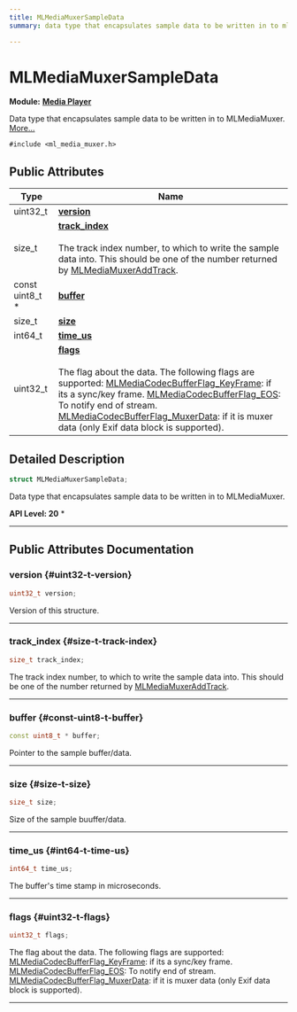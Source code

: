 ```yaml
---
title: MLMediaMuxerSampleData
summary: data type that encapsulates sample data to be written in to mlmediamuxer. 

---
```


# MLMediaMuxerSampleData

**Module:** **[Media Player](/api-ref/api/Modules/group___media_player/group___media_player.md)**



Data type that encapsulates sample data to be written in to MLMediaMuxer.  [More...](#detailed-description)


`#include <ml_media_muxer.h>`

## Public Attributes

| Type           | Name           |
| -------------- | -------------- |
| uint32_t | **[version](/api-ref/api/Modules/group___media_player/struct_m_l_media_muxer_sample_data.md#uint32-t-version)**  |
| size_t | **[track_index](/api-ref/api/Modules/group___media_player/struct_m_l_media_muxer_sample_data.md#size-t-track-index)** <br></br>The track index number, to which to write the sample data into. This should be one of the number returned by [MLMediaMuxerAddTrack](/api-ref/api/Modules/group___media_player/group___media_player.md#mlresult-mlmediamuxeraddtrack).  |
| const uint8_t * | **[buffer](/api-ref/api/Modules/group___media_player/struct_m_l_media_muxer_sample_data.md#const-uint8-t-buffer)**  |
| size_t | **[size](/api-ref/api/Modules/group___media_player/struct_m_l_media_muxer_sample_data.md#size-t-size)**  |
| int64_t | **[time_us](/api-ref/api/Modules/group___media_player/struct_m_l_media_muxer_sample_data.md#int64-t-time-us)**  |
| uint32_t | **[flags](/api-ref/api/Modules/group___media_player/struct_m_l_media_muxer_sample_data.md#uint32-t-flags)** <br></br>The flag about the data. The following flags are supported: [MLMediaCodecBufferFlag_KeyFrame](/api-ref/api/Modules/group___media_player/group___media_player.md#enums-mlmediacodecbufferflag-keyframe): if its a sync/key frame. [MLMediaCodecBufferFlag_EOS](/api-ref/api/Modules/group___media_player/group___media_player.md#enums-mlmediacodecbufferflag-eos): To notify end of stream. [MLMediaCodecBufferFlag_MuxerData](/api-ref/api/Modules/group___media_player/group___media_player.md#enums-mlmediacodecbufferflag-muxerdata): if it is muxer data (only Exif data block is supported).  |

## Detailed Description

```cpp
struct MLMediaMuxerSampleData;
```

Data type that encapsulates sample data to be written in to MLMediaMuxer. 




**API Level:
 20**
  * 




-----------
## Public Attributes Documentation

### version {#uint32-t-version}

```cpp
uint32_t version;
```


Version of this structure. 





-----------

### track_index {#size-t-track-index}

```cpp
size_t track_index;
```

The track index number, to which to write the sample data into. This should be one of the number returned by [MLMediaMuxerAddTrack](/api-ref/api/Modules/group___media_player/group___media_player.md#mlresult-mlmediamuxeraddtrack). 





-----------

### buffer {#const-uint8-t-buffer}

```cpp
const uint8_t * buffer;
```


Pointer to the sample buffer/data. 





-----------

### size {#size-t-size}

```cpp
size_t size;
```


Size of the sample buuffer/data. 





-----------

### time_us {#int64-t-time-us}

```cpp
int64_t time_us;
```


The buffer's time stamp in microseconds. 





-----------

### flags {#uint32-t-flags}

```cpp
uint32_t flags;
```

The flag about the data. The following flags are supported: [MLMediaCodecBufferFlag_KeyFrame](/api-ref/api/Modules/group___media_player/group___media_player.md#enums-mlmediacodecbufferflag-keyframe): if its a sync/key frame. [MLMediaCodecBufferFlag_EOS](/api-ref/api/Modules/group___media_player/group___media_player.md#enums-mlmediacodecbufferflag-eos): To notify end of stream. [MLMediaCodecBufferFlag_MuxerData](/api-ref/api/Modules/group___media_player/group___media_player.md#enums-mlmediacodecbufferflag-muxerdata): if it is muxer data (only Exif data block is supported). 





-----------

